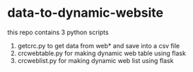 # data-to-dynamic-website
this repo contains 3 python scripts
1. getcrc.py to get data from web* and save into a csv file
2. crcwebtable.py for making dynamic web table using flask
3. crcweblist.py for making dynamic web list using flask
